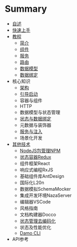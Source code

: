 # Summary

* [自述](README.md)
* [快速上手](chapter1.md)
* [教程](教程.md)
  * [简介](简介.md)
  * [组件](zu-jian.md)
  * [服务](fu-wu.md)
  * [路由](lu-you.md)
  * [数据模型](数据调用.md)
  * [数据绑定](shu-ju-bang-ding.md)
* 核心知识
  * [架构](jia-gou.md)
  * [引导启动](yin-dao-qi-dong.md)
  * 容器与组件
  * HTTP
  * 数据模型与状态管理
  * [状态与数据绑定](状态与数据绑定.md)
  * 元数据与装饰器
  * [服务与注入](服务与注入.md)
  * 场景化开发
* [其他技术](其他技术.md)
  * [NodeJS包管理NPM](其他技术/nodejsbao-guan-li-npm.md)
  * [状态容器Redux](其他技术/zhuang-tai-rong-qi-redux.md)
  * 组件框架React
  * 响应式编程RxJS
  * 基础组件库AntDesign
  * 国际化L20n
  * 数据模拟SchemaMocker
  * 集成开发环境NazaServer
  * 编辑器VSCode
  * 风格指南
  * 文档构建器Docco
  * [状态管理去编码化](其他技术/zhuang-tai-guan-li-qu-bian-ma-hua.md)
  * 状态及性能优化
  * [Damo CLI](其他技术/damo-cli.md)
* API参考

